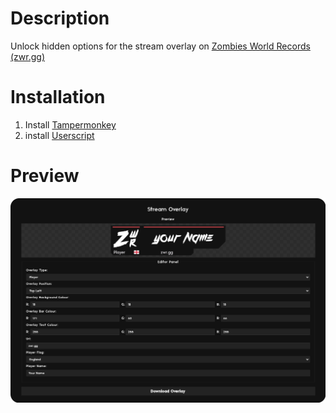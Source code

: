 # Description
Unlock hidden options for the stream overlay on [Zombies World Records (zwr.gg)](https://zwr.gg/overlay/)

# Installation
1. Install [Tampermonkey](https://www.tampermonkey.net/)
2. install [Userscript](https://github.com/Knuspie/Stream-Overlay-Unlocker/raw/main/ZWR%20Stream%20Overlay%20Unlocker.user.js)

# Preview
![Screenshot](SOU-Preview.png)
